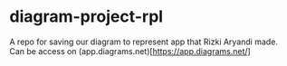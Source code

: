 # diagram-project-rpl
A repo for saving our diagram to represent app that Rizki Aryandi made. Can be access on (app.diagrams.net)[https://app.diagrams.net/]
